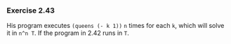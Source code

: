 ### Exercise 2.43
His program executes `(queens (- k 1))` `n` times for each `k`, which will solve it in `n^n T`. If the program in 2.42 runs in `T`.

